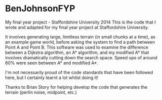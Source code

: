 # BenJohnsonFYP
My final year project - Staffordshire University 2014
This is the code that I wrote and adapted for my final year project at Staffordshire University.

It involves generating large, limitless terrain (in small chunks at a time), as an example game world, before asking the system to find a path between Point A and Point B.
This software was used to examine the difference between a Dijkstra algorithm, an A* algorithm, and my modified A* that involves dramatically cutting down the search space.
Speed ups of around 60% were seen between A* and modified A*.

I'm not necessarily proud of the code standards that have been followed here, but I certainly learnt a lot whilst doing it!

Thanks to Brian Story for helping develop the code that generates the terrain (perlin noise, midpoint, etc.)
